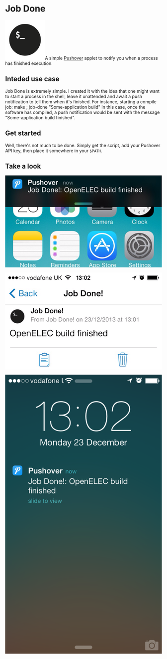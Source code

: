 Job Done
========

![Job Done](img/icon.png)A simple [Pushover](http://pushover.net/) applet to notify you when a process has finished execution.

Inteded use case
----------------
Job Done is extremely simple. I created it with the idea that one might want to start a process in the shell, leave it unattended and await a push notification to tell them when it's finished.
For instance, starting a compile job:
  make ; job-done "Some-application build"
In this case, once the software has compiled, a push notification would be sent with the message "Some-application build finished".

Get started
-----------
Well, there's not much to be done. Simply get the script, add your Pushover API key, then place it somewhere in your `$PATH`.

Take a look
-----------

![Banner notification](img/banner.png)

![Details in Pushover... not much](img/details.png)

![Lockscreen](img/lockscreen.png)
